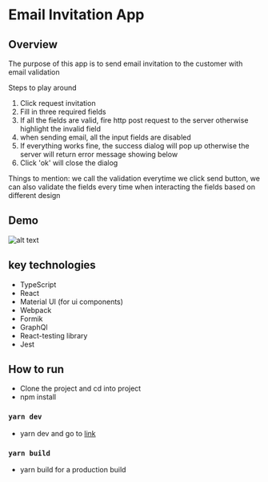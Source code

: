 # Email Invitation App
## Overview
The purpose of this app is to send email invitation to the customer with email validation

Steps to play around

1. Click request invitation
2. Fill in three required fields
3. If all the fields are valid, fire http post request to the server otherwise highlight the invalid field
4. when sending email, all the input fields are disabled
5. If everything works fine, the success dialog will pop up otherwise the server will return error message showing below
6. Click 'ok' will close the dialog

Things to mention: we call the validation everytime we click send button, we can also validate the fields every time when interacting the fields based on different design


## Demo 
![alt text](images/demo.gif)

## key technologies
* TypeScript
* React
* Material UI (for ui components)
* Webpack 
* Formik
* GraphQl
* React-testing library
* Jest

## How to run
* Clone the project and cd into project
* npm install
### `yarn dev`
* yarn dev and go to [link](*http://localhost:9000*)

### `yarn build`
* yarn build for a production build
